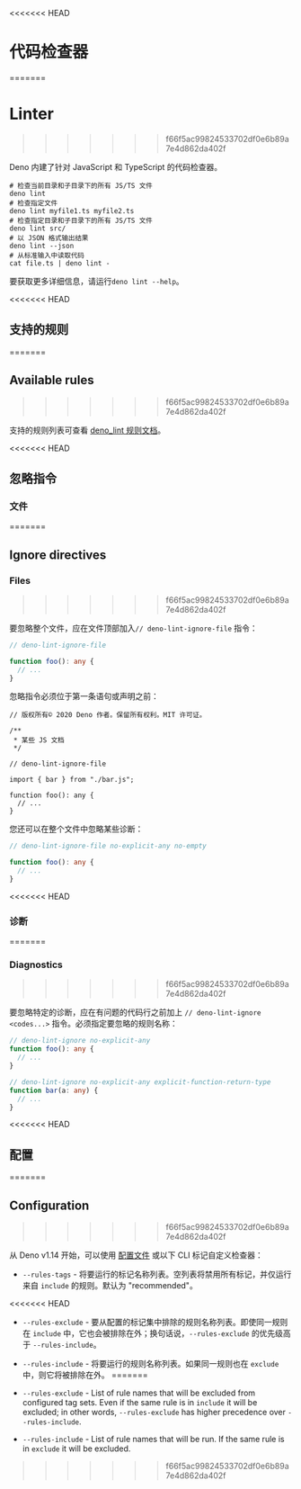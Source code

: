 <<<<<<< HEAD
# 代码检查器
=======
# Linter
>>>>>>> f66f5ac99824533702df0e6b89a7e4d862da402f

Deno 内建了针对 JavaScript 和 TypeScript 的代码检查器。

```shell
# 检查当前目录和子目录下的所有 JS/TS 文件
deno lint
# 检查指定文件
deno lint myfile1.ts myfile2.ts
# 检查指定目录和子目录下的所有 JS/TS 文件
deno lint src/
# 以 JSON 格式输出结果
deno lint --json
# 从标准输入中读取代码
cat file.ts | deno lint -
```

要获取更多详细信息，请运行`deno lint --help`。

<<<<<<< HEAD
## 支持的规则
=======
## Available rules
>>>>>>> f66f5ac99824533702df0e6b89a7e4d862da402f

支持的规则列表可查看 [deno_lint 规则文档](https://lint.deno.land)。

<<<<<<< HEAD
## 忽略指令

### 文件
=======
## Ignore directives

### Files
>>>>>>> f66f5ac99824533702df0e6b89a7e4d862da402f

要忽略整个文件，应在文件顶部加入`// deno-lint-ignore-file` 指令：

```ts
// deno-lint-ignore-file

function foo(): any {
  // ...
}
```

忽略指令必须位于第一条语句或声明之前：

```ts, ignore
// 版权所有© 2020 Deno 作者。保留所有权利。MIT 许可证。

/**
 * 某些 JS 文档
 */

// deno-lint-ignore-file

import { bar } from "./bar.js";

function foo(): any {
  // ...
}
```

您还可以在整个文件中忽略某些诊断：

```ts
// deno-lint-ignore-file no-explicit-any no-empty

function foo(): any {
  // ...
}
```

<<<<<<< HEAD
### 诊断
=======
### Diagnostics
>>>>>>> f66f5ac99824533702df0e6b89a7e4d862da402f

要忽略特定的诊断，应在有问题的代码行之前加上 `// deno-lint-ignore <codes...>`
指令。必须指定要忽略的规则名称：

```ts
// deno-lint-ignore no-explicit-any
function foo(): any {
  // ...
}

// deno-lint-ignore no-explicit-any explicit-function-return-type
function bar(a: any) {
  // ...
}
```

<<<<<<< HEAD
## 配置
=======
## Configuration
>>>>>>> f66f5ac99824533702df0e6b89a7e4d862da402f

从 Deno v1.14 开始，可以使用
[配置文件](../getting_started/configuration_file.md) 或以下 CLI
标记自定义检查器：

- `--rules-tags` - 将要运行的标记名称列表。空列表将禁用所有标记，并仅运行来自
  `include` 的规则。默认为 "recommended"。

<<<<<<< HEAD
- `--rules-exclude` - 要从配置的标记集中排除的规则名称列表。即使同一规则在
  `include` 中，它也会被排除在外；换句话说，`--rules-exclude` 的优先级高于
  `--rules-include`。

- `--rules-include` - 将要运行的规则名称列表。如果同一规则也在 `exclude`
  中，则它将被排除在外。
=======
- `--rules-exclude` - List of rule names that will be excluded from configured
  tag sets. Even if the same rule is in `include` it will be excluded; in other
  words, `--rules-exclude` has higher precedence over `--rules-include`.

- `--rules-include` - List of rule names that will be run. If the same rule is
  in `exclude` it will be excluded.
>>>>>>> f66f5ac99824533702df0e6b89a7e4d862da402f
